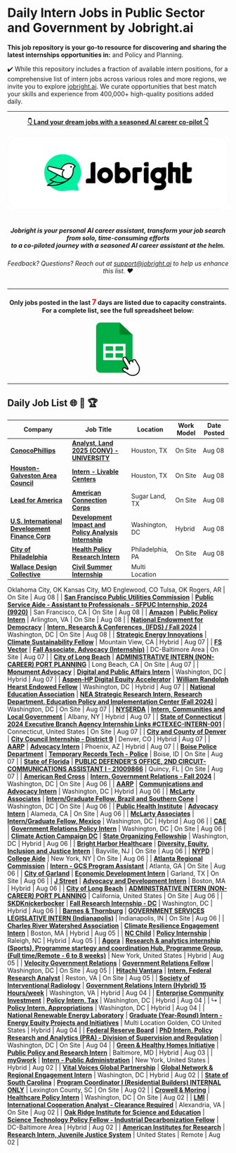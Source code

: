 
# Daily Intern Jobs in Public Sector and Government by Jobright.ai



**This job repository is your go-to resource for discovering and sharing the latest internships opportunities in:**  and Policy and Planning.


✔️ While this repository includes a fraction of available intern positions, for a comprehensive list of intern jobs across various roles and more regions, we invite you to explore [jobright.ai](https://jobright.ai/?utm_campaign=1056&utm_source=git). We curate opportunities that best match your skills and experience from 400,000+ high-quality positions added daily.

---

<div align="center">
<p>
    <a href="https://jobright.ai/?utm_campaign=1056&utm_source=git"><b>👇 Land your dream jobs with a seasoned AI career co-pilot 👇</b></a>
    <br>
    <br>
    <a href="https://jobright.ai/?utm_campaign=1056&utm_source=git">
        <img src="./static/img/jrbtn.svg" alt="jobright.ai">
    </a>
    <br>
    <br>
    <i>
    <sub> 
        <h5>
        Jobright is your personal AI career assistant, transform your job search from solo, time-consuming efforts 
        <br>
        to a co-piloted journey with a seasoned AI career assistant at the helm.
        </h5>
    </sub>
    </i>
</p>
<p>
    <sub> 
        <h6>
            Feedback? Questions? Reach out at <a href="mailto:support@jobright.ai">support@jobright.ai</a> to help us enhance this list. ❤️
        </h6>
    </sub>
</p>

---
<h4>
Only jobs posted in the last <span style="color: red; font-weight: bold; font-size: larger;">7</span> days are listed due to capacity constraints.
<br>
For a complete list, see the full spreadsheet below:
</h4>
<a href="https://docs.google.com/spreadsheets/d/1YhCc56aBbm1h-oiGbAEtRlc2IVW-CRqN_fJjsRBPHpk/edit?gid=1446985689#gid=1446985689">
    <img src="./static/img/excel_icon.png" alt="excel_icon", style="width: 20%; height: 20%;">
</a>
</div>

---
## Daily Job List  🌐 🧭 🏆


<!-- Please leave a one line gap between this and the table TABLE_START (DO NOT CHANGE THIS LINE) -->

| Company | Job Title | Location | Work Model | Date Posted |
| ----- | --------- |  --------- | ---- | ------- |
| **[ConocoPhillips](http://www.conocophillips.com)** | **[Analyst, Land 2025 (CONV) - UNIVERSITY](https://jobright.ai/jobs/info/66b5562a13a5d380d4d3da01?utm_campaign=1056&utm_source=git)** | Houston, TX | On Site | Aug 08 |
| **[Houston-Galveston Area Council](https://h-gac.com)** | **[Intern - Livable Centers](https://jobright.ai/jobs/info/66b53d73ef8953e87e19c855?utm_campaign=1056&utm_source=git)** | Houston, TX | On Site | Aug 08 |
| **[Lead for America](https://www.leadforamerica.org/)** | **[American Connection Corps](https://jobright.ai/jobs/info/66b52229c6890c0cc2700a6d?utm_campaign=1056&utm_source=git)** | Sugar Land, TX | On Site | Aug 08 |
| **[U.S. International Development Finance Corp](https://www.dfc.gov)** | **[Development Impact and Policy Analysis Internship](https://jobright.ai/jobs/info/66b50b2c9b84d877c5d25b81?utm_campaign=1056&utm_source=git)** | Washington, DC | Hybrid | Aug 08 |
| **[City of Philadelphia](http://www.phila.gov/)** | **[Health Policy Research Intern](https://jobright.ai/jobs/info/66b4ea0e1464abd210417fb0?utm_campaign=1056&utm_source=git)** | Philadelphia, PA | On Site | Aug 08 |
| **[Wallace Design Collective](https://wallace.design/)** | **[Civil Summer Internship](https://jobright.ai/jobs/info/66b4ed74244a438cc6e55a57?utm_campaign=1056&utm_source=git)** | Multi Location
Oklahoma City, OK
Kansas City, MO
Englewood, CO
Tulsa, OK
Rogers, AR | On Site | Aug 08 |
| **[San Francisco Public Utilities Commission](https://www.sfpuc.org/)** | **[Public Service Aide - Assistant to Professionals - SFPUC Internship, 2024 (9920)](https://jobright.ai/jobs/info/66ac43b6de3e9bebe177ef25?utm_campaign=1056&utm_source=git)** | San Francisco, CA | On Site | Aug 08 |
| **[Amazon](https://amazon.com)** | **[Public Policy Intern](https://jobright.ai/jobs/info/66b4b55c056563ab43d72352?utm_campaign=1056&utm_source=git)** | Arlington, VA | On Site | Aug 08 |
| **[National Endowment for Democracy](http://ned.org/)** | **[Intern, Research & Conferences, (IFDS) / Fall 2024](https://jobright.ai/jobs/info/66796def3f452d31d55f9bf0?utm_campaign=1056&utm_source=git)** | Washington, DC | On Site | Aug 08 |
| **[Strategic Energy Innovations](https://www.seiinc.org)** | **[Climate Sustainability Fellow](https://jobright.ai/jobs/info/66b167e7c21c076ba3c1ef89?utm_campaign=1056&utm_source=git)** | Mountain View, CA | Hybrid | Aug 07 |
| **[FS Vector](https://www.fsvector.com/)** | **[Fall Associate, Advocacy (Internship)](https://jobright.ai/jobs/info/66b3f6a1967394478b7f0bfd?utm_campaign=1056&utm_source=git)** | DC-Baltimore Area | On Site | Aug 07 |
| **[City of Long Beach](http://www.longbeach.gov/)** | **[ADMINISTRATIVE INTERN  (NON-CAREER) PORT PLANNING](https://jobright.ai/jobs/info/66b3d653d5ddfc3e77c72d5f?utm_campaign=1056&utm_source=git)** | Long Beach, CA | On Site | Aug 07 |
| **[Monument Advocacy](http://www.monumentadvocacy.com/)** | **[Digital and Public Affairs Intern](https://jobright.ai/jobs/info/66b3ad2170a8ee4b9baf9c5d?utm_campaign=1056&utm_source=git)** | Washington, DC | Hybrid | Aug 07 |
| **[Aspen-HP Digital Equity Accelerator](https://www.aspeninstitute.org/programs/digital-equity-accelerator)** | **[William Randolph Hearst Endowed Fellow](https://jobright.ai/jobs/info/66a3e831b020465e7d35c909?utm_campaign=1056&utm_source=git)** | Washington, DC | Hybrid | Aug 07 |
| **[National Education Association](http://www.nea.org)** | **[NEA Strategic Research Intern, Research Department, Education Policy and Implementation Center (Fall 2024)](https://jobright.ai/jobs/info/6696a9f0d7f80cba36b698e2?utm_campaign=1056&utm_source=git)** | Washington, DC | On Site | Aug 07 |
| **[NYSERDA](https://www.nyserda.ny.gov/)** | **[Intern, Communities and Local Government](https://jobright.ai/jobs/info/669714a442783c0a8d8596b6?utm_campaign=1056&utm_source=git)** | Albany, NY | Hybrid | Aug 07 |
| **[State of Connecticut](http://ct.gov/ctstatejobs)** | **[2024 Executive Branch Agency Internship Links #CTEXEC-INTERN-001](https://jobright.ai/jobs/info/662543263f7bae0344290f99?utm_campaign=1056&utm_source=git)** | Connecticut, United States | On Site | Aug 07 |
| **[City and County of Denver](https://www.denvergov.org)** | **[City Council Internship - District 9](https://jobright.ai/jobs/info/66ad140b19f03911ab71f2fa?utm_campaign=1056&utm_source=git)** | Denver, CO | Hybrid | Aug 07 |
| **[AARP](http://www.aarp.org)** | **[Advocacy Intern](https://jobright.ai/jobs/info/66b306dbd4c6d4ca1fc7e19c?utm_campaign=1056&utm_source=git)** | Phoenix, AZ | Hybrid | Aug 07 |
| **[Boise Police Department](https://www.cityofboise.org/departments/police/)** | **[Temporary Records Tech - Police](https://jobright.ai/jobs/info/66b31f3961ed8b27de10ff24?utm_campaign=1056&utm_source=git)** | Boise, ID | On Site | Aug 07 |
| **[State of Florida](http://www.myflorida.com)** | **[PUBLIC DEFENDER'S OFFICE, 2ND CIRCUIT- COMMUNICATIONS ASSISTANT I - 21009866](https://jobright.ai/jobs/info/66b3fb2ac137934672c2bb50?utm_campaign=1056&utm_source=git)** | Quincy, FL | On Site | Aug 07 |
| **[American Red Cross](http://redcross.org)** | **[Intern, Government Relations - Fall 2024](https://jobright.ai/jobs/info/66ad140119f03911ab71f1fc?utm_campaign=1056&utm_source=git)** | Washington, DC | On Site | Aug 06 |
| **[AARP](http://www.aarp.org)** | **[Communications and Advocacy Intern](https://jobright.ai/jobs/info/66b2b53178dd826a46ad9f7f?utm_campaign=1056&utm_source=git)** | Washington, DC | Hybrid | Aug 06 |
| **[McLarty Associates](https://maglobal.com)** | **[Intern/Graduate Fellow, Brazil and Southern Cone](https://jobright.ai/jobs/info/66b2b3434384fbf4df885476?utm_campaign=1056&utm_source=git)** | Washington, DC | On Site | Aug 06 |
| **[Public Health Institute](http://www.phi.org)** | **[Advocacy Intern](https://jobright.ai/jobs/info/66b2a4241894794b1d2143fa?utm_campaign=1056&utm_source=git)** | Alameda, CA | On Site | Aug 06 |
| **[McLarty Associates](https://maglobal.com)** | **[Intern/Graduate Fellow, Mexico](https://jobright.ai/jobs/info/66b2adbf19fd8de5c3ebfdda?utm_campaign=1056&utm_source=git)** | Washington, DC | Hybrid | Aug 06 |
| **[CAE](http://www.cae.com)** | **[Government Relations Policy Intern](https://jobright.ai/jobs/info/66b29b94e56a43eef61f4943?utm_campaign=1056&utm_source=git)** | Washington, DC | On Site | Aug 06 |
| **[Climate Action Campaign DC](http://www.actonclimate.com/)** | **[State Organizing Fellowship](https://jobright.ai/jobs/info/66b29d2d83a1f38ab914d716?utm_campaign=1056&utm_source=git)** | Washington, DC | Hybrid | Aug 06 |
| **[Bright Harbor Healthcare](https://brightharbor.org)** | **[Diversity, Equity, Inclusion and Justice Intern](https://jobright.ai/jobs/info/66b290f73b0da8e836de0036?utm_campaign=1056&utm_source=git)** | Bayville, NJ | On Site | Aug 06 |
| **[NYPD](http://www.nyc.gov/nypd)** | **[College Aide](https://jobright.ai/jobs/info/66aa4209f342ba64c8e949b9?utm_campaign=1056&utm_source=git)** | New York, NY | On Site | Aug 06 |
| **[Atlanta Regional Commission](https://atlantaregional.org)** | **[Intern - GCS Program Assistant](https://jobright.ai/jobs/info/66b5107b29804c175abd3d35?utm_campaign=1056&utm_source=git)** | Atlanta, GA | On Site | Aug 06 |
| **[City of Garland](https://www.garlandtx.gov/)** | **[Economic Development Intern](https://jobright.ai/jobs/info/66b2619b638636ac46495941?utm_campaign=1056&utm_source=git)** | Garland, TX | On Site | Aug 06 |
| **[J Street](https://jstreet.org/)** | **[Advocacy and Development Intern](https://jobright.ai/jobs/info/66b25afa9f9468f7bc236756?utm_campaign=1056&utm_source=git)** | Boston, MA | Hybrid | Aug 06 |
| **[City of Long Beach](http://www.longbeach.gov/)** | **[ADMINISTRATIVE INTERN (NON-CAREER) PORT PLANNING](https://jobright.ai/jobs/info/66b4c27c395536ca008379d7?utm_campaign=1056&utm_source=git)** | California, United States | On Site | Aug 06 |
| **[SKDKnickerbocker](http://skdknick.com)** | **[Fall Research Internship - DC](https://jobright.ai/jobs/info/669582a632c6fea23dcc5627?utm_campaign=1056&utm_source=git)** | Washington, DC | Hybrid | Aug 06 |
| **[Barnes & Thornburg](http://www.btlaw.com/)** | **[GOVERNMENT SERVICES LEGISLATIVE INTERN (Indianapolis)](https://jobright.ai/jobs/info/6695b0bba8378444645391b6?utm_campaign=1056&utm_source=git)** | Indianapolis, IN | On Site | Aug 06 |
| **[Charles River Watershed Association](https://www.crwa.org/)** | **[Climate Resilience Engagement Intern](https://jobright.ai/jobs/info/66b144bab992081a259c68d1?utm_campaign=1056&utm_source=git)** | Boston, MA | Hybrid | Aug 05 |
| **[NC Child](https://ncchild.org)** | **[Policy Internship](https://jobright.ai/jobs/info/66b1125d14d4fe22643412b5?utm_campaign=1056&utm_source=git)** | Raleigh, NC | Hybrid | Aug 05 |
| **[Agora](https://agora.unicef.org/)** | **[Research & analytics internship (Sports), Programme startegy and coordination Hub, Programme Group, (Full time/Remote - 6 to 8 weeks)](https://jobright.ai/jobs/info/66b4f673f01a82bf61602653?utm_campaign=1056&utm_source=git)** | New York, United States | Hybrid | Aug 05 |
| **[Velocity Government Relations](https://www.velocitygr.com/)** | **[Government Relations Fellow](https://jobright.ai/jobs/info/66b0faa0ee67ef319768ec19?utm_campaign=1056&utm_source=git)** | Washington, DC | On Site | Aug 05 |
| **[Hitachi Vantara](https://www.hitachivantara.com/)** | **[Intern, Federal Research Analyst](https://jobright.ai/jobs/info/669127082c5c2d72c35ace87?utm_campaign=1056&utm_source=git)** | Reston, VA | On Site | Aug 05 |
| **[Society of Interventional Radiology](http://sirweb.org)** | **[Government Relations Intern (Hybrid) 15 Hours/week](https://jobright.ai/jobs/info/66b399c40ed683b6d7ea1a48?utm_campaign=1056&utm_source=git)** | Washington, VA | Hybrid | Aug 04 |
| **[Enterprise Community Investment](https://www.enterprisecommunity.org/)** | **[Policy Intern, Tax](https://jobright.ai/jobs/info/66760dd8ad2dd17614c4876d?utm_campaign=1056&utm_source=git)** | Washington, DC | Hybrid | Aug 04 |
| ↳ | **[Policy Intern, Appropriations](https://jobright.ai/jobs/info/66761a74127b183117fe7dd4?utm_campaign=1056&utm_source=git)** | Washington, DC | Hybrid | Aug 04 |
| **[National Renewable Energy Laboratory](http://www.nrel.gov)** | **[Graduate (Year-Round) Intern - Energy Equity Projects and Initiatives](https://jobright.ai/jobs/info/6675c32d2c5358baace98ce2?utm_campaign=1056&utm_source=git)** | Multi Location
Golden, CO
United States | Hybrid | Aug 04 |
| **[Federal Reserve Board](http://www.federalreserve.gov)** | **[PhD Intern, Policy Research and Analytics (PRA) - Division of Supervision and Regulation](https://jobright.ai/jobs/info/66af4f905793d7eb5768bc51?utm_campaign=1056&utm_source=git)** | Washington, DC | On Site | Aug 04 |
| **[Green & Healthy Homes Initiative](https://www.greenandhealthyhomes.org)** | **[Public Policy and Research Intern](https://jobright.ai/jobs/info/66ae8c3a23d75d1963d77a44?utm_campaign=1056&utm_source=git)** | Baltimore, MD | Hybrid | Aug 03 |
| **[myGwork](https://www.mygwork.com/en/)** | **[Intern - Public Administration](https://jobright.ai/jobs/info/66ad5969840cef59d4cedc57?utm_campaign=1056&utm_source=git)** | New York, United States | Hybrid | Aug 02 |
| **[Vital Voices Global Partnership](http://www.vitalvoices.org/)** | **[Global Network & Regional Engagement Intern](https://jobright.ai/jobs/info/66ad3674b27d72cd1aa905c7?utm_campaign=1056&utm_source=git)** | Washington, DC | Hybrid | Aug 02 |
| **[State of South Carolina](https://sc.gov/)** | **[Program Coordinator I (Residential Builders) INTERNAL ONLY](https://jobright.ai/jobs/info/66ad141419f03911ab71f363?utm_campaign=1056&utm_source=git)** | Lexington County, SC | On Site | Aug 02 |
| **[Crowell & Moring](http://www.crowell.com)** | **[Healthcare Policy Intern](https://jobright.ai/jobs/info/66ace9212e50e1acdf4b50c2?utm_campaign=1056&utm_source=git)** | Washington, DC | On Site | Aug 02 |
| **[LMI](http://www.lmi.org)** | **[International Cooperation Analyst - Clearance Required](https://jobright.ai/jobs/info/66b0d9b86cb9e4fbf704c917?utm_campaign=1056&utm_source=git)** | Alexandria, VA | On Site | Aug 02 |
| **[Oak Ridge Institute for Science and Education](https://orise.orau.gov/)** | **[Science Technology Policy Fellow - Industrial Decarbonization Fellow](https://jobright.ai/jobs/info/66ace2f7800124810c1898cf?utm_campaign=1056&utm_source=git)** | DC-Baltimore Area | Hybrid | Aug 02 |
| **[American Institutes for Research](http://www.air.org/)** | **[Research Intern, Juvenile Justice System](https://jobright.ai/jobs/info/66ab93303d9f7c3ec1b1de19?utm_campaign=1056&utm_source=git)** | United States | Remote | Aug 02 |
<!-- Please leave a one line gap between this and the table TABLE_END (DO NOT CHANGE THIS LINE) -->